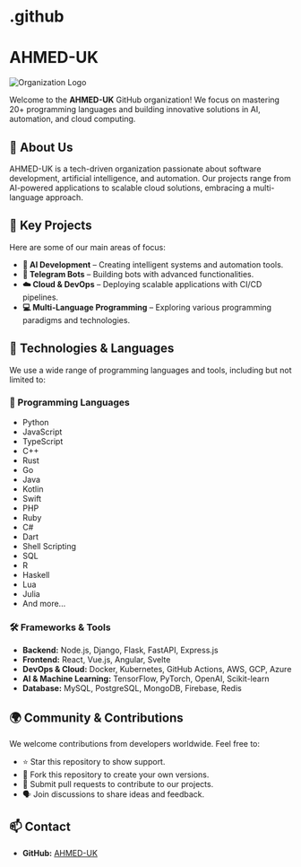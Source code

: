 # .github
# AHMED-UK  

![Organization Logo](https://github.com/AHMED-UK.png)  

Welcome to the **AHMED-UK** GitHub organization! We focus on mastering 20+ programming languages and building innovative solutions in AI, automation, and cloud computing.  

## 🚀 About Us  
AHMED-UK is a tech-driven organization passionate about software development, artificial intelligence, and automation. Our projects range from AI-powered applications to scalable cloud solutions, embracing a multi-language approach.  

## 📌 Key Projects  
Here are some of our main areas of focus:  

- **🧠 AI Development** – Creating intelligent systems and automation tools.  
- **🤖 Telegram Bots** – Building bots with advanced functionalities.  
- **☁️ Cloud & DevOps** – Deploying scalable applications with CI/CD pipelines.  
- **💻 Multi-Language Programming** – Exploring various programming paradigms and technologies.  

## 🔧 Technologies & Languages  
We use a wide range of programming languages and tools, including but not limited to:  

### 📝 Programming Languages  
- Python  
- JavaScript  
- TypeScript  
- C++  
- Rust  
- Go  
- Java  
- Kotlin  
- Swift  
- PHP  
- Ruby  
- C#  
- Dart  
- Shell Scripting  
- SQL  
- R  
- Haskell  
- Lua  
- Julia  
- And more...  

### 🛠️ Frameworks & Tools  
- **Backend:** Node.js, Django, Flask, FastAPI, Express.js  
- **Frontend:** React, Vue.js, Angular, Svelte  
- **DevOps & Cloud:** Docker, Kubernetes, GitHub Actions, AWS, GCP, Azure  
- **AI & Machine Learning:** TensorFlow, PyTorch, OpenAI, Scikit-learn  
- **Database:** MySQL, PostgreSQL, MongoDB, Firebase, Redis  

## 🌍 Community & Contributions  
We welcome contributions from developers worldwide. Feel free to:  
- ⭐ Star this repository to show support.  
- 🍴 Fork this repository to create your own versions.  
- 🔧 Submit pull requests to contribute to our projects.  
- 🗣️ Join discussions to share ideas and feedback.  

## 📫 Contact  
- **GitHub:** [AHMED-UK](https://github.com/AHMED-UK)  


<!--

**Here are some ideas to get you started:**

🙋‍♀️ A short introduction - what is your organization all about?
🌈 Contribution guidelines - how can the community get involved?
👩‍💻 Useful resources - where can the community find your docs? Is there anything else the community should know?
🍿 Fun facts - what does your team eat for breakfast?
🧙 Remember, you can do mighty things with the power of [Markdown](https://docs.github.com/github/writing-on-github/getting-started-with-writing-and-formatting-on-github/basic-writing-and-formatting-syntax)
-->
